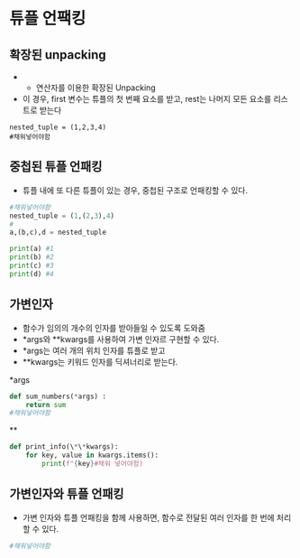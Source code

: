 
# 튜플 언팩킹

## 확장된 unpacking
- * 연산자를 이용한 확장된 Unpacking
- 이 경우, first 변수는 튜플의 첫 번째 요소를 받고, rest는 나머지 모든 요소를 리스트로 받는다

```
nested_tuple = (1,2,3,4)
#채워넣어야함 
```

## 중첩된 튜플 언패킹
- 튜플 내에 또 다른 튜플이 있는 경우, 중첩된 구조로 언패킹할 수 있다.
```python
#채워넣어야함 
nested_tuple = (1,(2,3),4)
#
a,(b,c),d = nested_tuple

print(a) #1
print(b) #2
print(c) #3
print(d) #4
```


## 가변인자
- 함수가 임의의 개수의 인자를 받아들일 수 있도록 도와줌
- \*args와 \*\*kwargs를 사용하여 가변 인자르 구현할 수 있다.
- \*args는 여러 개의 위치 인자를 튜플로 받고
- \*\*kwargs는 키워드 인자를 딕셔너리로 받는다.

\*args
```python
def sum_numbers(*args) :
	return sum
#채워넣어야함 
```
\*\*
```python
def print_info(\*\*kwargs):
	for key, value in kwargs.items():
		print(f"{key}#채워 넣어야함)
```


## 가변인자와 튜플 언패킹
- 가변 인자와 튜플 언패킹을 함께 사용하면, 함수로 전달된 여러 인자를 한 번에 처리할 수 있다.

```python
#채워넣어야함 

```

